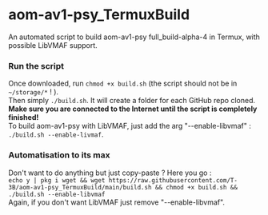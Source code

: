 # aom-av1-psy_TermuxBuild
An automated script to build aom-av1-psy full_build-alpha-4 in Termux, with possible LibVMAF support.

### Run the script
Once downloaded, run `chmod +x build.sh` (the script should not be in `~/storage/*` ! ).\
Then simply `./build.sh`. It will create a folder for each GitHub repo cloned.\
**Make sure you are connected to the Internet until the script is completely finished!**\
To build aom-av1-psy with LibVMAF, just add the arg "--enable-libvmaf" : `./build.sh --enable-livmaf`.

### Automatisation to its max
Don't want to do anything but just copy-paste ? Here you go :\
`echo y | pkg i wget && wget https://raw.githubusercontent.com/T-3B/aom-av1-psy_TermuxBuild/main/build.sh && chmod +x build.sh && ./build.sh --enable-libvmaf`\
Again, if you don't want LibVMAF just remove "--enable-libvmaf".
